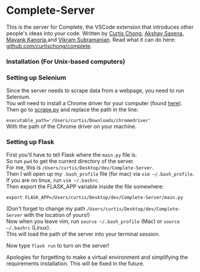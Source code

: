 # Complete-Server

This is the server for Complete, the VSCode extension that introduces other people's ideas into your code. Written by [Curtis Chong](https://github.com/curtischong), [Akshay Saxena](https://github.com/akshay2000saxena), [Mayank Kanoria](https://github.com/mkanoria),and [Vikram Subramanian](https://github.com/vikramsubramanian). Read what it can do here: [github.com/curtischong/complete](https://github.com/curtischong/complete).

### Installation (For Unix-based computers)

### Setting up Selenium

Since the server needs to scrape data from a webpage, you need to run Selenium.<br>
You will need to install a Chrome driver for your computer (found [here](https://chromedriver.chromium.org/downloads)).<br>
Then go to [scrape.py](scrape.py) and replace the path in the line:<br>

`executable_path='/Users/curtis/Downloads/chromedriver'`<br>
With the path of the Chrome driver on your machine.


### Setting up Flask
First you'll have to tell Flask where the `main.py` file is.<br>
So run `pwd` to get the current directory of the server.<br>
For me, this is `/Users/curtis/Desktop/dev/Complete-Server`.<br>
Then I will open up my `.bash_profile` file (for mac) via `vim ~/.bash_profile`. If you are on linux, run `vim ~/.bashrc`.<br>
Then export the FLASK_APP variable inside the file somewhere:<br>

`export FLASK_APP=/Users/curtis/Desktop/dev/Complete-Server/main.py`<br>

(Don't forget to change my path `/Users/curtis/Desktop/dev/Complete-Server` with the location of yours!)<br>
Now when you leave vim, run `source ~/.bash_profile` (Mac) or `source ~/.bashrc` (Linux).<br>
This will load the path of the server into your terminal session.<br>

Now type `flask run` to turn on the server!




Apologies for forgetting to make a virtual environment and simplifying the requirements installation. This will be fixed in the future.


